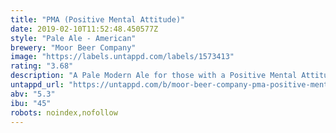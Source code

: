 ```yaml
---
title: "PMA (Positive Mental Attitude)"
date: 2019-02-10T11:52:48.450577Z
style: "Pale Ale - American"
brewery: "Moor Beer Company"
image: "https://labels.untappd.com/labels/1573413"
rating: "3.68"
description: "A Pale Modern Ale for those with a Positive Mental Attitude.  Brewed in support of Hardcore Hits Cancer."
untappd_url: "https://untappd.com/b/moor-beer-company-pma-positive-mental-attitude/1573413"
abv: "5.3"
ibu: "45"
robots: noindex,nofollow
---
```

